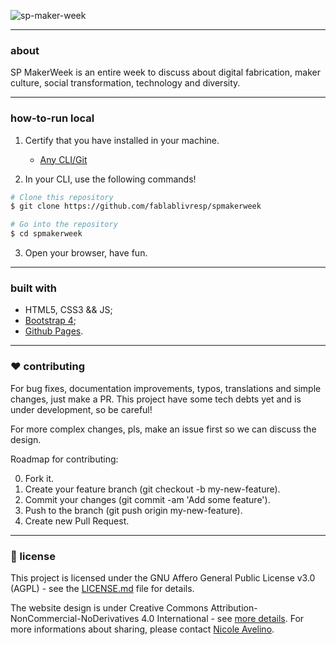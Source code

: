 ![sp-maker-week](https://scontent.fcgh4-1.fna.fbcdn.net/v/t1.0-9/40457549_206369736753721_5084661135756492800_n.png?_nc_cat=0&_nc_eui2=AeEcsuCFc2YfPjUTUxhBD9MbDkDsvG88bzPcJYgHuO6pk53SK7BrhoVGnP7x18VWODzArCMpRmX4tcTg9MkpelpxPsPWTwZ2tWeuIwu6_UF98w&oh=7ebb41a1d752c123fbd1a5f8d1bd6894&oe=5C2D9EB9)

---

### about 

SP MakerWeek is an entire week to discuss about digital fabrication, maker culture, social transformation, technology and diversity.

---

### how-to-run local

1. Certify that you have installed in your machine.
	- [Any CLI/Git](https://git-for-windows.github.io/)

2. In your CLI, use the following commands!

```bash
# Clone this repository
$ git clone https://github.com/fablablivresp/spmakerweek

# Go into the repository
$ cd spmakerweek

```

3. Open your browser, have fun.

---

### built with

- HTML5, CSS3 && JS;
- [Bootstrap 4](https://getbootstrap.com/);
- [Github Pages](https://pages.github.com/).

---

### :hearts: contributing

For bug fixes, documentation improvements, typos, translations and simple changes, just make a PR. This project have some tech debts yet and is under development, so be careful! <br/>

For more complex changes, pls, make an issue first so we can discuss the design. <br/>

Roadmap for contributing: </br>

0. Fork it.
1. Create your feature branch (git checkout -b my-new-feature).
2. Commit your changes (git commit -am 'Add some feature').
3. Push to the branch (git push origin my-new-feature).
4. Create new Pull Request.

---

### :page_facing_up: license 

This project is licensed under the GNU Affero General Public License v3.0 (AGPL) - see the [LICENSE.md](https://github.com/fablablivresp/spmakerweekblob/master/LICENSE) file for details. </br>

The website design is under Creative Commons Attribution-NonCommercial-NoDerivatives 4.0 International - see [more details](https://creativecommons.org/licenses/by-nc-nd/4.0/legalcode). For more informations about sharing, please contact [Nicole Avelino](https://www.behance.net/NicoleAvelino).